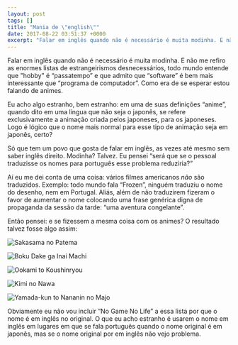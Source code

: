 ```yaml
---
layout: post
tags: []
title: "Mania de \"english\""
date: 2017-08-22 03:51:37 +0000
excerpt: "Falar em inglês quando não é necessário é muita modinha. E não me refiro as enormes listas de estrangeirismos desnecessários, todo mundo..."
---
```


Falar em inglês quando não é necessário é muita modinha. E não me refiro as enormes listas de estrangeirismos desnecessários, todo mundo entende que "hobby" é “passatempo” e que admito que “software” é bem mais interessante que “programa de computador”. Como era de se esperar estou falando de animes.

Eu acho algo estranho, bem estranho: em uma de suas definições “anime”, quando dito em uma língua que não seja o japonês, se refere exclusivamente a animação criada pelos japoneses, para os japoneses. Logo é lógico que o nome mais normal para esse tipo de animação seja em japonês, certo?

Só que tem um povo que gosta de falar em inglês, as vezes até mesmo sem saber inglês direito. Modinha? Talvez. Eu pensei “será que se o pessoal traduzisse os nomes para português esse problema reduziria?”

Aí eu me dei conta de uma coisa: vários filmes americanos *não* são traduzidos. Exemplo: todo mundo fala “Frozen”, ninguém traduziu o nome do desenho, nem em Portugal. Aliás, além de não traduzirem fizeram o favor de aumentar o nome colocando uma frase genérica digna de propaganda da sessão da tarde: “uma aventura congelante”.

Então pensei: e se fizessem a mesma coisa com os animes? O resultado talvez fosse algo assim:

![Sakasama no Patema](https://i.imgur.com/jW0ZpWI.jpg)

![Boku Dake ga Inai Machi](https://i.imgur.com/oW5lFfS.jpg)

![Ookami to Koushinryou](https://i.imgur.com/jnNzTgX.jpg)

![Kimi no Nawa](https://i.imgur.com/VaA7TKm.jpg)

![Yamada-kun to Nananin no Majo](https://i.imgur.com/ebnGCKc.jpg)

Obviamente eu não vou incluir “No Game No Life” a essa lista por que o nome é em inglês no original. O que eu acho estranho é usarem o nome em inglês em lugares em que se fala português quando o nome original é em japonês, mas se o nome original por em inglês não vejo problema.